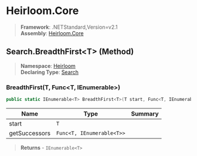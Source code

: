 # Heirloom.Core

> **Framework**: .NETStandard,Version=v2.1  
> **Assembly**: [Heirloom.Core][0]

## Search.BreadthFirst\<T> (Method)

> **Namespace**: [Heirloom][0]  
> **Declaring Type**: [Search][1]

### BreadthFirst<T>(T, Func<T, IEnumerable<T>>)

```cs
public static IEnumerable<T> BreadthFirst<T>(T start, Func<T, IEnumerable<T>> getSuccessors)
```

| Name          | Type                      | Summary |
|---------------|---------------------------|---------|
| start         | `T`                       |         |
| getSuccessors | `Func<T, IEnumerable<T>>` |         |

> **Returns** - `IEnumerable<T>`

[0]: ../../../Heirloom.Core.md
[1]: ../Search.md
